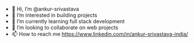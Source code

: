 - 👋 Hi, I’m @ankur-srivastava
- 👀 I’m interested in building projects
- 🌱 I’m currently learning full stack development
- 💞️ I’m looking to collaborate on web projects
- 📫 How to reach me https://www.linkedin.com/in/ankur-srivastava-india/

<!---
ankur-srivastava/ankur-srivastava is a ✨ special ✨ repository because its `README.md` (this file) appears on your GitHub profile.
You can click the Preview link to take a look at your changes.
--->
